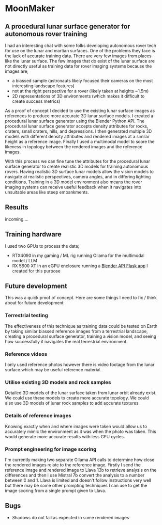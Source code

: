 # MoonMaker

## A procedural lunar surface generator for autonomous rover training

I had an interesting chat with some folks developing autonomous rover tech for use on the lunar and martian surfaces. One of the problems they face is the lack of accurate training data. There are very few images from places like the lunar surface. The few images that do exist of the lunar surface are not directly useful as training data for rover imaging systems because the images are;

 - a biassed sample (astronauts likely focused their cameras on the most interesting landscape features)
 - not at the right perspective for a rover (likely taken at heights ~1.5m)
 - 2D representations of 3D environments (which makes it difficult to create success metrics)

As a proof of concept I decided to use the existing lunar surface images as references to produce more accurate 3D lunar surface models. I created a procedural lunar surface generator using the Blender Python API. The procedural lunar surface generator accepts density attributes for rocks, craters, small craters, hills, and depressions. I then generated multiple 3D models with different density attributes and rendered images at a similar height as a reference image. Finally I used a multimodal model to score the likeness in topology between the rendered images and the reference images.

With this process we can fine tune the attributes for the procedural lunar surface generator to create realistic 3D models for training autonomous rovers. Having realistic 3D surface lunar models allow the vision models to navigate at realistic perspectives, camera angles, and in differing lighting conditions. Training in a 3D model environment also means the rover imaging systems can receive useful feedback when it navigates into unsuitable areas like steep embankments.

## Results

incoming....

## Training hardware

I used two GPUs to process the data;

 - RTX4090 in my gaming / ML rig running Ollama for the multimodal model / LLM
 - RX 5600 XT in an eGPU enclosure running a [Blender API Flask app](https://github.com/gregology/blender_api) I created for this purpose

## Future development

This was a quick proof of concept. Here are some things I need to fix / think about for future development

### Terrestrial testing

The effectiveness of this technique as training data could be tested on Earth by taking similar biassed reference images from a terrestrial landscape, creating a procedural surface generator, training a vision model, and seeing how successfully it navigates the real terrestrial environment.

### Reference videos

I only used reference photos however there is video footage from the lunar surface which may be useful reference material.

### Utilise existing 3D models and rock samples

Detailed 3D models of the lunar surface taken from lunar orbit already exist. We could use these models to create more accurate topology. We could also use 3D models of lunar rock samples to add accurate textures.

### Details of reference images

Knowing exactly when and where images were taken would allow us to accurately mimic the environment as it was when the photo was taken. This would generate more accurate results with less GPU cycles.

### Prompt engineering for image scoring

I'm currently making two separate Ollama API calls to determine how close the rendered images relate to the reference image. Firstly I send the reference image and rendered image to Llava 13b to retrieve analysis on the differences and then I use Mistral 7b convert the analysis to a number between 0 and 1. Llava is limited and doesn't follow instructions very well but there may be some other prompting techniques I can use to get the image scoring from a single prompt given to Llava.

## Bugs

 - Shadows do not fall as expected in some rendered images
